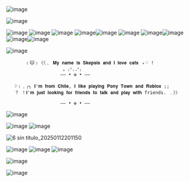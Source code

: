 ![image](https://github.com/user-attachments/assets/a94ae8e1-50fd-4baa-a68a-37c8b92e2036)

![image](https://github.com/user-attachments/assets/d289ee57-9004-42f3-816f-12dfc099f939)




![image](https://github.com/user-attachments/assets/24d98067-8b7a-48d3-9f26-c6789f486f18) ![image](https://github.com/user-attachments/assets/ad2c1a7b-f93c-46d0-8838-fd26ec6fc3a2) ![image](https://github.com/user-attachments/assets/c8b12738-0b5d-4e9d-bb89-c034518daae9) ![image](https://github.com/user-attachments/assets/6237030d-b352-4aad-ab0a-c3f3610582d7)![image](https://github.com/user-attachments/assets/82d9bfd5-b5cd-49fd-a43e-fe12aa25d14d)
![image](https://github.com/user-attachments/assets/9b3cbd41-1407-4f98-b30b-55166c4dae17)
![image](https://github.com/user-attachments/assets/e7e7ea20-0edf-41af-8513-f8c62c19692c)![image](https://github.com/user-attachments/assets/bf411943-0e0e-4460-96a8-b0dd71a016f5)
![image](https://github.com/user-attachments/assets/833f5c14-2eaf-4a7c-ba4a-00e52bde25ec)![image](https://github.com/user-attachments/assets/d51b6da7-e821-48ab-a180-f0a7f5b8d573)







![image](https://github.com/user-attachments/assets/5acab24a-c15e-4138-8432-212c89f75e06)



           ﹙🐱﹚〈〈﹑ 𝐌𝐲 𝐧𝐚𝐦𝐞 𝐢𝐬 𝐒𝐤𝐞𝐩𝐬𝐢𝐬 𝐚𝐧𝐝 𝐈 𝐥𝐨𝐯𝐞 𝐜𝐚𝐭𝐬 ﹢♡ ! 
                         。₍ᐢ..ᐢ₎          
                        —— • ✠ • ——
                                           
       ❔﹚﹐╭╮ 𝐈'𝐦 𝐟𝐫𝐨𝐦 𝐂𝐡𝐢𝐥𝐞, 𝐈 𝐥𝐢𝐤𝐞 𝐩𝐥𝐚𝐲𝐢𝐧𝐠 𝐏𝐨𝐧𝐲 𝐓𝐨𝐰𝐧 𝐚𝐧𝐝 𝐑𝐨𝐛𝐥𝐨𝐱 ;; 
       ？ ！𝐈'𝐦 𝐣𝐮𝐬𝐭 𝐥𝐨𝐨𝐤𝐢𝐧𝐠 𝐟𝐨𝐫 𝐟𝐫𝐢𝐞𝐧𝐝𝐬 𝐭𝐨 𝐭𝐚𝐥𝐤 𝐚𝐧𝐝 𝐩𝐥𝐚𝐲 𝐰𝐢𝐭𝐡 friends. ﹒〉〉
 
                        —— • ✠ • ——
 
![image](https://github.com/user-attachments/assets/7a64d7c9-c731-49fb-98c0-a84dbd36564f)


![image](https://github.com/user-attachments/assets/da66a2aa-8a48-40cd-9f60-d9668e53d0ef) ![image](https://github.com/user-attachments/assets/41fe3dbb-39b5-48ee-a0b8-643b6d27b759)

![6 sin título_20250112201150](https://github.com/user-attachments/assets/94143924-a71d-43c3-ab6e-4e4a3259a51f)




 
 ![image](https://github.com/user-attachments/assets/8bf98abd-6db5-4a39-8f20-2f19ebf3d58d)
![image](https://github.com/user-attachments/assets/3d11d977-72bf-4c50-8174-3aa3b5a9ce7d) ![image](https://github.com/user-attachments/assets/eed18893-bf23-4564-ba1c-6d85ae2a434e)

![image](https://github.com/user-attachments/assets/e97e7a0d-76b6-41da-93a7-64dbb649505c)


![image](https://github.com/user-attachments/assets/3a590475-246d-46ed-a09e-83ec21b2a51a)
